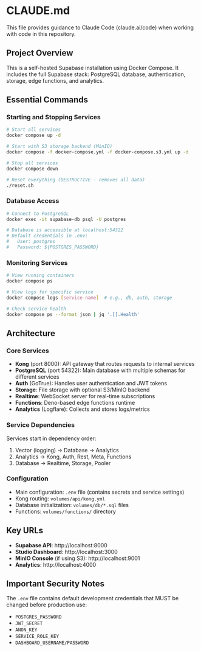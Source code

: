 # CLAUDE.md

This file provides guidance to Claude Code (claude.ai/code) when working with code in this repository.

## Project Overview

This is a self-hosted Supabase installation using Docker Compose. It includes the full Supabase stack: PostgreSQL database, authentication, storage, edge functions, and analytics.

## Essential Commands

### Starting and Stopping Services

```bash
# Start all services
docker compose up -d

# Start with S3 storage backend (MinIO)
docker compose -f docker-compose.yml -f docker-compose.s3.yml up -d

# Stop all services
docker compose down

# Reset everything (DESTRUCTIVE - removes all data)
./reset.sh
```

### Database Access

```bash
# Connect to PostgreSQL
docker exec -it supabase-db psql -U postgres

# Database is accessible at localhost:54322
# Default credentials in .env:
#   User: postgres
#   Password: ${POSTGRES_PASSWORD}
```

### Monitoring Services

```bash
# View running containers
docker compose ps

# View logs for specific service
docker compose logs [service-name]  # e.g., db, auth, storage

# Check service health
docker compose ps --format json | jq '.[].Health'
```

## Architecture

### Core Services

- **Kong** (port 8000): API gateway that routes requests to internal services
- **PostgreSQL** (port 54322): Main database with multiple schemas for different services
- **Auth** (GoTrue): Handles user authentication and JWT tokens
- **Storage**: File storage with optional S3/MinIO backend
- **Realtime**: WebSocket server for real-time subscriptions
- **Functions**: Deno-based edge functions runtime
- **Analytics** (Logflare): Collects and stores logs/metrics

### Service Dependencies

Services start in dependency order:
1. Vector (logging) → Database → Analytics
2. Analytics → Kong, Auth, Rest, Meta, Functions
3. Database → Realtime, Storage, Pooler

### Configuration

- Main configuration: `.env` file (contains secrets and service settings)
- Kong routing: `volumes/api/kong.yml`
- Database initialization: `volumes/db/*.sql` files
- Functions: `volumes/functions/` directory

## Key URLs

- **Supabase API**: http://localhost:8000
- **Studio Dashboard**: http://localhost:3000
- **MinIO Console** (if using S3): http://localhost:9001
- **Analytics**: http://localhost:4000

## Important Security Notes

The `.env` file contains default development credentials that MUST be changed before production use:
- `POSTGRES_PASSWORD`
- `JWT_SECRET`
- `ANON_KEY`
- `SERVICE_ROLE_KEY`
- `DASHBOARD_USERNAME/PASSWORD`